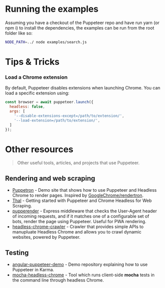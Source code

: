 # Running the examples

Assuming you have a checkout of the Puppeteer repo and have run yarn (or npm i) to install the dependencies, the examples can be run from the root folder like so:

```sh
NODE_PATH=../ node examples/search.js
```

# Tips & Tricks

### Load a Chrome extension

By default, Puppeteer disables extensions when launching Chrome. You can load a specific
extension using:

```js
const browser = await puppeteer.launch({
  headless: false,
  args: [
    '--disable-extensions-except=/path/to/extension/',
    '--load-extension=/path/to/extension/',
  ]
});
```

# Other resources

> Other useful tools, articles, and projects that use Puppeteer.

## Rendering and web scraping
- [Puppetron](https://github.com/cheeaun/puppetron) - Demo site that shows how to use Puppeteer and Headless Chrome to render pages. Inspired by [GoogleChrome/rendertron](https://github.com/GoogleChrome/rendertron).
- [Thal](https://medium.com/@e_mad_ehsan/getting-started-with-puppeteer-and-chrome-headless-for-web-scrapping-6bf5979dee3e "An article on medium") - Getting started with Puppeteer and Chrome Headless for Web Scraping.
- [pupperender](https://github.com/LasaleFamine/pupperender) - Express middleware that checks the User-Agent header of incoming requests, and if it matches one of a configurable set of bots, render the page using Puppeteer. Useful for PWA rendering.
- [headless-chrome-crawler](https://github.com/yujiosaka/headless-chrome-crawler) - Crawler that provides simple APIs to manupluate Headless Chrome and allows you to crawl dynamic websites, powered by Puppeteer.

## Testing
- [angular-puppeteer-demo](https://github.com/Quramy/angular-puppeteer-demo) - Demo repository explaining how to use Puppeteer in Karma.
- [mocha-headless-chrome](https://github.com/direct-adv-interfaces/mocha-headless-chrome) - Tool which runs client-side **mocha** tests in the command line through headless Chrome.
